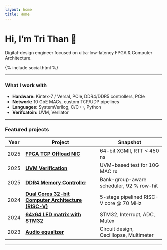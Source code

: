 ```yaml
---
layout: home
title: Home
---
```


<div class="hero">
  <h1>Hi, I’m <span class="name">Tri Than</span> 👋</h1>
  <p class="tagline">
    Digital-design engineer focused on ultra-low-latency FPGA & Computer Architecture.
  </p>
  {% include social.html %}
</div>

---

### What I work with

- **Hardware:** Kintex-7 / Versal, PCIe, DDR4/DDR5 controllers, PCIe  
- **Network:** 10 GbE MACs, custom TCP/UDP pipelines  
- **Languages:** SystemVerilog, C/C++, Python  
- **Verifcatoin:** UVM, Verilator

---

### Featured projects

| Year | Project | Snapshot |
|------|---------|----------|
| 2025 | **[FPGA TCP Offload NIC](/fpga-nic.html)** | 64-bit XGMII, RTT &lt; 450 ns |
| 2025 | **[UVM Verification](/uvm_verification.html)** | UVM-based test for 10G MAC rx |
| 2025 | **[DDR4 Memory Controller](/ddr4-controller.html)** | Bank-group-aware scheduler, 92 % row-hit |
| 2024 | **[Dual Cores 32-bit Computer Architecture (RISC-V)](/in-order-cpu.html)** | 5-stage pipelined RISC-V core @ 70 MHz |
| 2024 | **[64x64 LED matrix with STM32](/tetris.html)** | STM32, Interrupt, ADC, Mutex |
| 2023 | **[Audio equalizer](/audio_equal.html)** | Circuit design, Oscilllopse, Multimeter |



---


